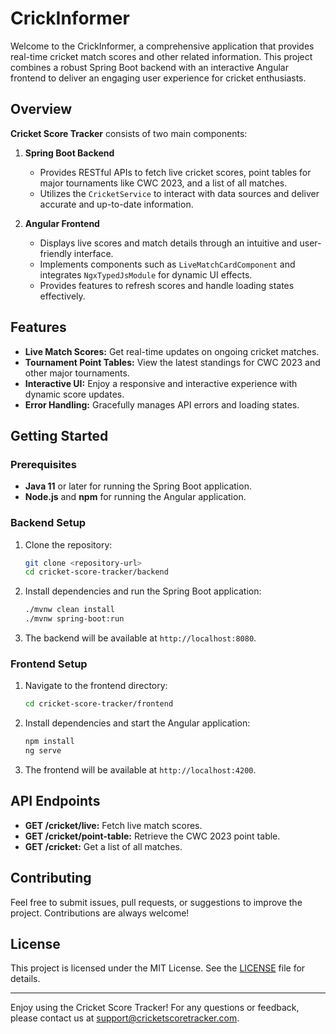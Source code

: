 # CrickInformer

Welcome to the CrickInformer, a comprehensive application that provides real-time cricket match scores and other related information. This project combines a robust Spring Boot backend with an interactive Angular frontend to deliver an engaging user experience for cricket enthusiasts.

## Overview

**Cricket Score Tracker** consists of two main components:

1. **Spring Boot Backend**
   - Provides RESTful APIs to fetch live cricket scores, point tables for major tournaments like CWC 2023, and a list of all matches.
   - Utilizes the `CricketService` to interact with data sources and deliver accurate and up-to-date information.

2. **Angular Frontend**
   - Displays live scores and match details through an intuitive and user-friendly interface.
   - Implements components such as `LiveMatchCardComponent` and integrates `NgxTypedJsModule` for dynamic UI effects.
   - Provides features to refresh scores and handle loading states effectively.

## Features

- **Live Match Scores:** Get real-time updates on ongoing cricket matches.
- **Tournament Point Tables:** View the latest standings for CWC 2023 and other major tournaments.
- **Interactive UI:** Enjoy a responsive and interactive experience with dynamic score updates.
- **Error Handling:** Gracefully manages API errors and loading states.

## Getting Started

### Prerequisites

- **Java 11** or later for running the Spring Boot application.
- **Node.js** and **npm** for running the Angular application.

### Backend Setup

1. Clone the repository:

    ```bash
    git clone <repository-url>
    cd cricket-score-tracker/backend
    ```

2. Install dependencies and run the Spring Boot application:

    ```bash
    ./mvnw clean install
    ./mvnw spring-boot:run
    ```

3. The backend will be available at `http://localhost:8080`.

### Frontend Setup

1. Navigate to the frontend directory:

    ```bash
    cd cricket-score-tracker/frontend
    ```

2. Install dependencies and start the Angular application:

    ```bash
    npm install
    ng serve
    ```

3. The frontend will be available at `http://localhost:4200`.

## API Endpoints

- **GET /cricket/live:** Fetch live match scores.
- **GET /cricket/point-table:** Retrieve the CWC 2023 point table.
- **GET /cricket:** Get a list of all matches.

## Contributing

Feel free to submit issues, pull requests, or suggestions to improve the project. Contributions are always welcome!

## License

This project is licensed under the MIT License. See the [LICENSE](LICENSE) file for details.

---

Enjoy using the Cricket Score Tracker! For any questions or feedback, please contact us at [support@cricketscoretracker.com](mailto:support@cricketscoretracker.com).
